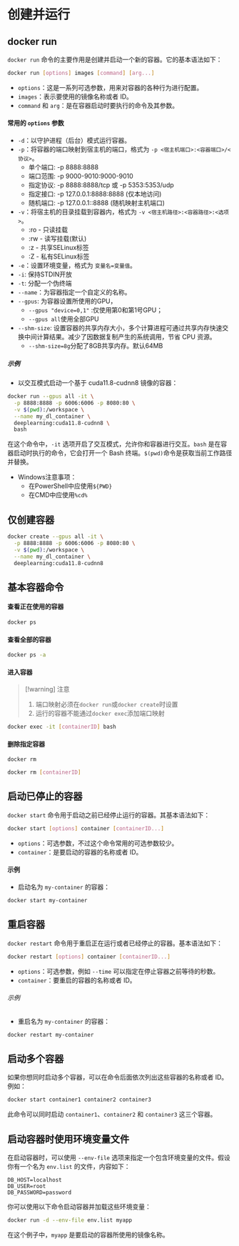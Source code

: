 # 创建并运行
## docker run
`docker run` 命令的主要作用是创建并启动一个新的容器。它的基本语法如下：
```bash
docker run [options] images [command] [arg...]
```
- `options`：这是一系列可选参数，用来对容器的各种行为进行配置。
- `images`：表示要使用的镜像名称或者 ID。
- `command` 和 `arg`：是在容器启动时要执行的命令及其参数。
#### 常用的 `options` 参数
- `-d`：以守护进程（后台）模式运行容器。
- `-p`：将容器的端口映射到宿主机的端口，格式为 `-p <宿主机端口>:<容器端口>/<协议>`。
    - 单个端口: -p 8888:8888
    - 端口范围: -p 9000-9010:9000-9010
    - 指定协议: -p 8888:8888/tcp 或 -p 5353:5353/udp
    - 指定接口: -p 127.0.0.1:8888:8888 (仅本地访问)
    - 随机端口: -p 127.0.0.1::8888 (随机映射主机端口)
- `-v`：将宿主机的目录挂载到容器内，格式为 `-v <宿主机路径>:<容器路径>:<选项>`。
    - :ro - 只读挂载
    - :rw - 读写挂载(默认)
    - :z - 共享SELinux标签
    - :Z - 私有SELinux标签
- `-e`：设置环境变量，格式为 `变量名=变量值`。
- `-i`: 保持STDIN开放
- `-t`: 分配一个伪终端
- `--name`：为容器指定一个自定义的名称。
- `--gpus`: 为容器设置所使用的GPU，
    - `--gpus "device=0,1"` :仅使用第0和第1号GPU；
    - `--gpus all`使用全部GPU
- `--shm-size`: 设置容器的共享内存大小，多个计算进程可通过共享内存快速交换中间计算结果。减少了因数据复制产生的系统调用，节省 CPU 资源。
    - `--shm-size=8g`分配了8GB共享内存。默认64MB
##### 示例
- 以交互模式启动一个基于 cuda11.8-cudnn8 镜像的容器：
```bash
docker run --gpus all -it \
  -p 8888:8888 -p 6006:6006 -p 8080:80 \
  -v $(pwd):/workspace \
  --name my_dl_container \
  deeplearning:cuda11.8-cudnn8 \
  bash
```
在这个命令中，`-it` 选项开启了交互模式，允许你和容器进行交互。`bash` 是在容器启动时执行的命令，它会打开一个 Bash 终端。`$(pwd)`命令是获取当前工作路径并替换。
- Windows注意事项：
    - 在PowerShell中应使用`${PWD}`
    - 在CMD中应使用`%cd%`
## 仅创建容器
```bash
docker create --gpus all -it \
  -p 8888:8888 -p 6006:6006 -p 8080:80 \
  -v $(pwd):/workspace \
  --name my_dl_container \
  deeplearning:cuda11.8-cudnn8
```

## 基本容器命令
#### 查看正在使用的容器
```bash
docker ps
```

#### 查看全部的容器
```bash
docker ps -a
```

#### 进入容器
> [!warning] 注意
> 1. 端口映射必须在`docker run`或`docker create`时设置
> 2. 运行的容器不能通过`docker exec`添加端口映射


```bash
docker exec -it [containerID] bash
```
#### 删除指定容器
```bash
docker rm 
```
```bash
docker rm [containerID]
```

## 启动已停止的容器
`docker start` 命令用于启动之前已经停止运行的容器。其基本语法如下：
```bash
docker start [options] container [containerID...]
```
- `options`：可选参数，不过这个命令常用的可选参数较少。
- `container`：是要启动的容器的名称或者 ID。

#### 示例
- 启动名为 `my-container` 的容器：
```bash
docker start my-container
```
## 重启容器
`docker restart` 命令用于重启正在运行或者已经停止的容器。基本语法如下：
```bash
docker restart [options] container [containerID...]
```
- `options`：可选参数，例如 `--time` 可以指定在停止容器之前等待的秒数。
- `container`：要重启的容器的名称或者 ID。
###### 示例
- 重启名为 `my-container` 的容器：
```bash
docker restart my-container
```

## 启动多个容器

如果你想同时启动多个容器，可以在命令后面依次列出这些容器的名称或者 ID。例如：
```bash
docker start container1 container2 container3
```

此命令可以同时启动 `container1`、`container2` 和 `container3` 这三个容器。

## 启动容器时使用环境变量文件

在启动容器时，可以使用 `--env-file` 选项来指定一个包含环境变量的文件。假设你有一个名为 `env.list` 的文件，内容如下：
```plaintext
DB_HOST=localhost
DB_USER=root
DB_PASSWORD=password
```
你可以使用以下命令启动容器并加载这些环境变量：

```bash
docker run -d --env-file env.list myapp
```

在这个例子中，`myapp` 是要启动的容器所使用的镜像名称。